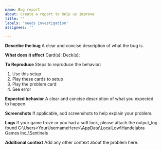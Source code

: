 ```yaml
---
name: Bug report
about: Create a report to help us improve
title: ''
labels: 'needs investigation'
assignees: ''

---
```


**Describe the bug**
A clear and concise description of what the bug is.

**What does it affect**
Card(s):
Deck(s):

**To Reproduce**
Steps to reproduce the behavior:
1. Use this setup
2. Play these cards to setup
3. Play the problem card
4. See error

**Expected behavior**
A clear and concise description of what you expected to happen.

**Screenshots**
If applicable, add screenshots to help explain your problem.

**Logs**
If your game froze or you had a soft lock, please attach the output_log found C:\Users\<YourUsernameHere>\AppData\LocalLow\Handelabra Games Inc_\Sentinels

**Additional context**
Add any other context about the problem here.
